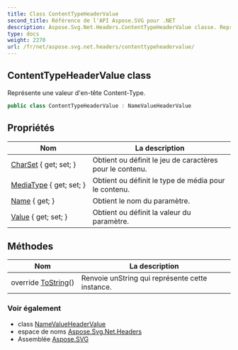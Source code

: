 ```yaml
---
title: Class ContentTypeHeaderValue
second_title: Référence de l'API Aspose.SVG pour .NET
description: Aspose.Svg.Net.Headers.ContentTypeHeaderValue classe. Représente une valeur dentête ContentType.
type: docs
weight: 2270
url: /fr/net/aspose.svg.net.headers/contenttypeheadervalue/
---
```

## ContentTypeHeaderValue class

Représente une valeur d'en-tête Content-Type.

```csharp
public class ContentTypeHeaderValue : NameValueHeaderValue
```

## Propriétés

| Nom | La description |
| --- | --- |
| [CharSet](../../aspose.svg.net.headers/contenttypeheadervalue/charset/) { get; set; } | Obtient ou définit le jeu de caractères pour le contenu. |
| [MediaType](../../aspose.svg.net.headers/contenttypeheadervalue/mediatype/) { get; set; } | Obtient ou définit le type de média pour le contenu. |
| [Name](../../aspose.svg.net.headers/namevalueheadervalue/name/) { get; } | Obtient le nom du paramètre. |
| [Value](../../aspose.svg.net.headers/namevalueheadervalue/value/) { get; set; } | Obtient ou définit la valeur du paramètre. |

## Méthodes

| Nom | La description |
| --- | --- |
| override [ToString](../../aspose.svg.net.headers/namevalueheadervalue/tostring/)() | Renvoie unString qui représente cette instance. |

### Voir également

* class [NameValueHeaderValue](../namevalueheadervalue/)
* espace de noms [Aspose.Svg.Net.Headers](../../aspose.svg.net.headers/)
* Assemblée [Aspose.SVG](../../)


